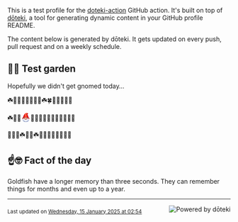 This is a test profile for the [doteki-action](https://github.com/welpo/doteki-action) GitHub action. It's built on top of [dōteki](https://doteki.org), a tool for generating dynamic content in your GitHub profile README.

The content below is generated by dōteki. It gets updated on every push, pull request and on a weekly schedule.

## 👨‍🌾 Test garden

Hopefully we didn't get gnomed today…

<!-- garden start -->
☘️🐇🌲🐝🥀🌱🍄🐸☘️🍀🌿🌳🌿🌿🐛
<!-- garden end --><!-- garden start -->
☘️🌿🌹<sub><img src="https://raw.githubusercontent.com/welpo/doteki-action/main/assets/gnomed.png" width="21" alt="Consider yourself gnomed"></sub>🌲🌳🌱🌿🐇🌱🐛🦋🌸🌷🌳
<!-- garden end --><!-- garden start -->
🐸🌷🥀☘️🐇🐛☘️🌱🌳🌳🐇🌱🌸🌿🌹
<!-- garden end -->

## ☝️🤓 Fact of the day

<!-- did_you_know start -->
Goldfish have a longer memory than three seconds. They can remember things for months and even up to a year.
<!-- did_you_know end -->

---

<a href="https://doteki.org"><img src="https://img.shields.io/badge/powered_by-d%C5%8Dteki-0?style=flat-square&labelColor=202b2d&color=5E936C" align="right" alt="Powered by dōteki"></a> <div style="text-align: left;"><sub>
<!-- last_updated start -->Last updated on <a href="https://github.com/welpo/doteki-action/actions/workflows/ci.yaml">Wednesday, 15 January 2025 at 02:54<!-- last_updated end --></sub></div>

